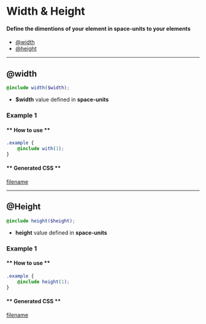 # Width & Height
#### Define the dimentions of your element in space-units to your elements

- [@width](#width)
- [@height](#height)

---
## @width

```scss
@include width($width);
```

- **$width** value defined in **space-units**

### Example 1
<!-- tabs:start -->

#### ** How to use **
```scss
.example {
	@include with(1);
}
``` 
#### ** Generated CSS **
[filename](_examples/width.md ':include')

<!-- tabs:end -->
---
## @Height

```scss
@include height($height);
```

- **height** value defined in **space-units**

### Example 1
<!-- tabs:start -->

#### ** How to use **
```scss
.example {
	@include height(1);
}
``` 
#### ** Generated CSS **
[filename](_examples/height.md ':include')

<!-- tabs:end -->

